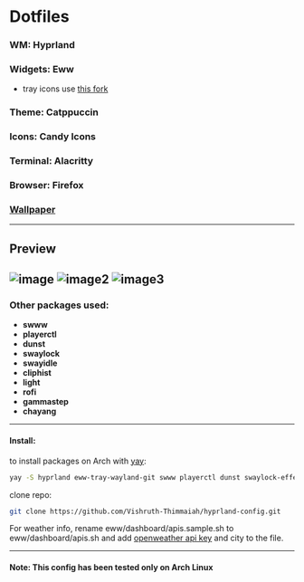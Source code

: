 # Dotfiles

### WM: Hyprland
### Widgets: Eww
* tray icons use [this fork](https://github.com/ralismark/eww/tree/tray-3)
### Theme: Catppuccin
### Icons: Candy Icons
### Terminal: Alacritty
### Browser: Firefox

### [Wallpaper](https://sh.reddit.com/r/wallpaper/comments/17prscu/city_train_3840x2160/?utm_source=share&utm_medium=web3x&utm_name=web3xcss&utm_term=1&utm_content=share_button)

---
## Preview
![image](https://private-user-images.githubusercontent.com/111981004/293321842-5a165eb5-fca5-41a0-b7eb-f960edfc38d5.png?jwt=eyJhbGciOiJIUzI1NiIsInR5cCI6IkpXVCJ9.eyJpc3MiOiJnaXRodWIuY29tIiwiYXVkIjoicmF3LmdpdGh1YnVzZXJjb250ZW50LmNvbSIsImtleSI6ImtleTUiLCJleHAiOjE3MDM4MzMyNjMsIm5iZiI6MTcwMzgzMjk2MywicGF0aCI6Ii8xMTE5ODEwMDQvMjkzMzIxODQyLTVhMTY1ZWI1LWZjYTUtNDFhMC1iN2ViLWY5NjBlZGZjMzhkNS5wbmc_WC1BbXotQWxnb3JpdGhtPUFXUzQtSE1BQy1TSEEyNTYmWC1BbXotQ3JlZGVudGlhbD1BS0lBVkNPRFlMU0E1M1BRSzRaQSUyRjIwMjMxMjI5JTJGdXMtZWFzdC0xJTJGczMlMkZhd3M0X3JlcXVlc3QmWC1BbXotRGF0ZT0yMDIzMTIyOVQwNjU2MDNaJlgtQW16LUV4cGlyZXM9MzAwJlgtQW16LVNpZ25hdHVyZT1lMGRmODIxMDQyZjExYzJlYTUzY2MwZjQxZDVhMGZmMmIyODg5NjQzZWQwODVhMDgwOTM0OWU1ZmVmNmJhMjg3JlgtQW16LVNpZ25lZEhlYWRlcnM9aG9zdCZhY3Rvcl9pZD0wJmtleV9pZD0wJnJlcG9faWQ9MCJ9.aBUUTpwK3MH-Sqo-NTHknH-dcw4TgxXolSosCN3Ptt4)
![image2](https://private-user-images.githubusercontent.com/111981004/293321992-9a77d8c1-f990-4ed8-b794-aa9cc05d3f60.png?jwt=eyJhbGciOiJIUzI1NiIsInR5cCI6IkpXVCJ9.eyJpc3MiOiJnaXRodWIuY29tIiwiYXVkIjoicmF3LmdpdGh1YnVzZXJjb250ZW50LmNvbSIsImtleSI6ImtleTUiLCJleHAiOjE3MDM4MzMzMjksIm5iZiI6MTcwMzgzMzAyOSwicGF0aCI6Ii8xMTE5ODEwMDQvMjkzMzIxOTkyLTlhNzdkOGMxLWY5OTAtNGVkOC1iNzk0LWFhOWNjMDVkM2Y2MC5wbmc_WC1BbXotQWxnb3JpdGhtPUFXUzQtSE1BQy1TSEEyNTYmWC1BbXotQ3JlZGVudGlhbD1BS0lBVkNPRFlMU0E1M1BRSzRaQSUyRjIwMjMxMjI5JTJGdXMtZWFzdC0xJTJGczMlMkZhd3M0X3JlcXVlc3QmWC1BbXotRGF0ZT0yMDIzMTIyOVQwNjU3MDlaJlgtQW16LUV4cGlyZXM9MzAwJlgtQW16LVNpZ25hdHVyZT04YWI0MjVhMjk1N2Q0NzBhNGM1YmVmNTg1NWRhMDhhOWVmZTI2ZTc0OGVlNTYxYWUzZGNhOTU1YWQ2N2ExOTdiJlgtQW16LVNpZ25lZEhlYWRlcnM9aG9zdCZhY3Rvcl9pZD0wJmtleV9pZD0wJnJlcG9faWQ9MCJ9.wEEQDpkCwa9GFpZ4seum9K7AEbtJOhrhVMmK6MSOVZQ)
![image3](https://private-user-images.githubusercontent.com/111981004/293321941-2aa00222-af1c-404a-b4e4-59e8ac11e16d.png?jwt=eyJhbGciOiJIUzI1NiIsInR5cCI6IkpXVCJ9.eyJpc3MiOiJnaXRodWIuY29tIiwiYXVkIjoicmF3LmdpdGh1YnVzZXJjb250ZW50LmNvbSIsImtleSI6ImtleTUiLCJleHAiOjE3MDM4MzMzMjksIm5iZiI6MTcwMzgzMzAyOSwicGF0aCI6Ii8xMTE5ODEwMDQvMjkzMzIxOTQxLTJhYTAwMjIyLWFmMWMtNDA0YS1iNGU0LTU5ZThhYzExZTE2ZC5wbmc_WC1BbXotQWxnb3JpdGhtPUFXUzQtSE1BQy1TSEEyNTYmWC1BbXotQ3JlZGVudGlhbD1BS0lBVkNPRFlMU0E1M1BRSzRaQSUyRjIwMjMxMjI5JTJGdXMtZWFzdC0xJTJGczMlMkZhd3M0X3JlcXVlc3QmWC1BbXotRGF0ZT0yMDIzMTIyOVQwNjU3MDlaJlgtQW16LUV4cGlyZXM9MzAwJlgtQW16LVNpZ25hdHVyZT1hM2EzYjFiZDc0NDkyNjMxNWU0ODMwZTAyZTI0NjkyOTQwYmMwOTIwMmQ4Y2I3MmZkMzA5ODYyMzRhMGE1MzFiJlgtQW16LVNpZ25lZEhlYWRlcnM9aG9zdCZhY3Rvcl9pZD0wJmtleV9pZD0wJnJlcG9faWQ9MCJ9.0R8qZTNkHRSED7vKvnO1EaTsV0J5yzmjSr5ZCUh8qak)
---

### Other packages used:

* **swww**
* **playerctl**
* **dunst**
* **swaylock**
* **swayidle**
* **cliphist**
* **light**
* **rofi**
* **gammastep**
* **chayang**

---

#### Install:
to install packages on Arch with [yay](https://github.com/Jguer/yay):
```bash
yay -S hyprland eww-tray-wayland-git swww playerctl dunst swaylock-effects-git swayidle cliphist light rofi-lbonn-wayland chayang gammastep
```
clone repo:
```bash
git clone https://github.com/Vishruth-Thimmaiah/hyprland-config.git
```



For weather info, rename eww/dashboard/apis.sample.sh to eww/dashboard/apis.sh and add [openweather api key](https://openweathermap.org/api) and city to the file.

---
#### Note: This config has been tested only on Arch Linux

